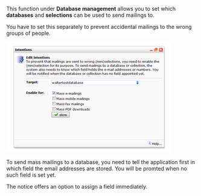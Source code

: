 This function under **Database management** allows you to set which
**databases** and **selections** can be used to send mailings to.

You have to set this separately to prevent accidental mailings to the
wrong groups of people.

![Database intentions](../images/databaseintentions.png)

To send mass mailings to a database, you need to tell the application
first in which field the email addresses are stored. You will be promted
when no such field is set yet.

The notice offers an option to assign a field immediately.
